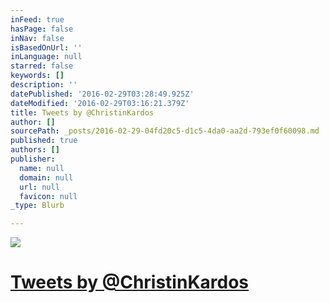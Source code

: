 ```yaml
---
inFeed: true
hasPage: false
inNav: false
isBasedOnUrl: ''
inLanguage: null
starred: false
keywords: []
description: ''
datePublished: '2016-02-29T03:28:49.925Z'
dateModified: '2016-02-29T03:16:21.379Z'
title: Tweets by @ChristinKardos
author: []
sourcePath: _posts/2016-02-29-04fd20c5-d1c5-4da0-aa2d-793ef0f60098.md
published: true
authors: []
publisher:
  name: null
  domain: null
  url: null
  favicon: null
_type: Blurb

---
```

![](https://s3-us-west-2.amazonaws.com/the-grid-img/p/e45b66b1e37732cbf48b1dee9f8141c55e1ffcf1.gif)

# [Tweets by @ChristinKardos][0]

[0]: null